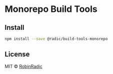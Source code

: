 # Monorepo Build Tools

## Install

```bash
npm install --save @radic/build-tools-monorepo
```

## License

MIT © [RobinRadic](https://github.com/RobinRadic)
